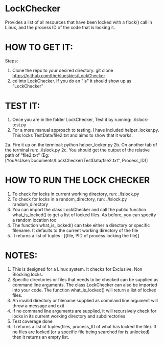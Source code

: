 # LockChecker
Provides a list of all resources that have been locked with a flock() call in Linux, and the process ID of the code that is locking it.


HOW TO GET IT:
====================================================================================
Steps:
1. Clone the repo to your desired directory: git clone https://github.com/theblueskies/LockChecker
2. cd into LockChecker. If you do an "ls" it should show up as "LockChecker"


TEST IT:
====================================================================================
1. Once you are in the folder LockChecker, Test it by running: ./lslock-test.py
2. For a more manual approach to testing, I have included helper_locker.py. This locks TestData/file2.txt and aims to show that it works: 

2a. Fire it up on the terminal: python helper_locker.py
2b. On another tab of the terminal run: ./lslock.py
2c. You should get the output of the relative path of "file2.txt" (Eg: [YouAsUser/Documents/LockChecker/TestData/file2.txt", Process_ID)]


HOW TO RUN THE LOCK CHECKER
====================================================================================
1. To check for locks in current working directory, run: ./lslock.py
2. To check for locks in a random_directory, run: ./lslock.py random_directory
3. You can import the class LockChecker and call the public function what_is_locked() to get a list of locked files. As before, you can specify a random location too
4. The function what_is_locked() can take either a directory or specific filename. It defaults to the current working directory of the file 
5. It returns a list of tuples : [(file, PID of process locking the file)]

NOTES:
====================================================================================
1. This is designed for a Linux system. It checks for Exclusive, Non Blocking locks.
2. Specific directories or files that needs to be checked can be supplied as command line arguments. The class LockChecker can also be imported into your code. The function what_is_locked() will return a list of locked files.
3. An invalid directory or filename supplied as command line argument will throw a message and exit
4. If no command line arguments are supplied, it will recursively check for locks in its current working directory and subdirectories
5. Test coverage done
6. It returns a list of tuples(files, process_ID of what has locked the file). If no files are locked (or a specific file being searched for is unlocked) then it returns an empty list.

